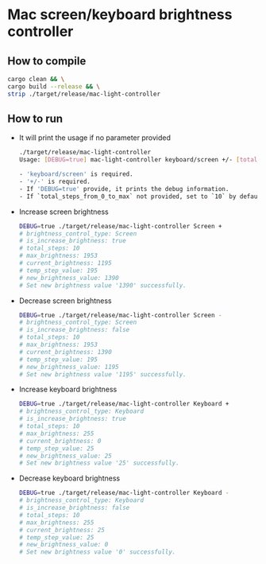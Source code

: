 # Mac screen/keyboard brightness controller

## How to compile

```bash
cargo clean && \
cargo build --release && \
strip ./target/release/mac-light-controller
```

## How to run

- It will print the usage if no parameter provided

    ```bash
    ./target/release/mac-light-controller
    Usage: [DEBUG=true] mac-light-controller keyboard/screen +/- [total_steps_from_0_to_max]

    - 'keyboard/screen' is required.
    - '+/-' is required.
    - If 'DEBUG=true' provide, it prints the debug information.
    - If `total_steps_from_0_to_max` not provided, set to `10` by default which means press 10 times from `0` brightness to `max` brightness.
    ```

- Increase screen brightness
    ```bash
    DEBUG=true ./target/release/mac-light-controller Screen +
    # brightness_control_type: Screen
    # is_increase_brightness: true
    # total_steps: 10
    # max_brightness: 1953
    # current_brightness: 1195
    # temp_step_value: 195
    # new_brightness_value: 1390
    # Set new brightness value '1390' successfully.
    ```

- Decrease screen brightness
    ```bash
    DEBUG=true ./target/release/mac-light-controller Screen -
    # brightness_control_type: Screen
    # is_increase_brightness: false
    # total_steps: 10
    # max_brightness: 1953
    # current_brightness: 1390
    # temp_step_value: 195
    # new_brightness_value: 1195
    # Set new brightness value '1195' successfully.
    ```

- Increase keyboard brightness
    ```bash
    DEBUG=true ./target/release/mac-light-controller Keyboard +
    # brightness_control_type: Keyboard
    # is_increase_brightness: true
    # total_steps: 10
    # max_brightness: 255
    # current_brightness: 0
    # temp_step_value: 25
    # new_brightness_value: 25
    # Set new brightness value '25' successfully.
    ```

- Decrease keyboard brightness
    ```bash
    DEBUG=true ./target/release/mac-light-controller Keyboard -
    # brightness_control_type: Keyboard
    # is_increase_brightness: false
    # total_steps: 10
    # max_brightness: 255
    # current_brightness: 25
    # temp_step_value: 25
    # new_brightness_value: 0
    # Set new brightness value '0' successfully.
    ```
